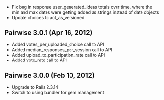  * Fix bug in response user_generated_ideas totals over time, where the min and max dates were getting added as strings instead of date objects
 * Update choices to act_as_versioned

## Pairwise 3.0.1 (Apr 16, 2012) ###

 * Added votes_per_uploaded_choice call to API
 * Added median_responses_per_session call to API
 * Added upload_to_participation_rate call to API
 * Added vote_rate call to API

## Pairwise 3.0.0 (Feb 10, 2012) ###

 * Upgrade to Rails 2.3.14
 * Switch to using bundler for gem management
